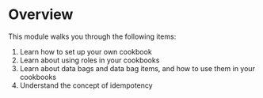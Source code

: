 Overview
========

This module walks you through the following items:
1. Learn how to set up your own cookbook
2. Learn about using roles in your cookbooks
3. Learn about data bags and data bag items, and how to use them in your cookbooks
4. Understand the concept of idempotency